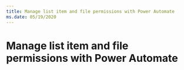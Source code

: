 ```yaml
---
title: Manage list item and file permissions with Power Automate
ms.date: 05/19/2020
---
```


# Manage list item and file permissions with Power Automate
